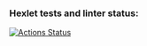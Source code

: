 ### Hexlet tests and linter status:
[![Actions Status](https://github.com/SonnyOnni/frontend-project-11/workflows/hexlet-check/badge.svg)](https://github.com/SonnyOnni/frontend-project-11/actions)